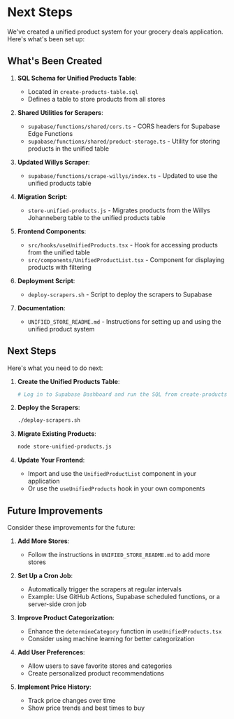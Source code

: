 # Next Steps

We've created a unified product system for your grocery deals application. Here's what's been set up:

## What's Been Created

1. **SQL Schema for Unified Products Table**: 
   - Located in `create-products-table.sql`
   - Defines a table to store products from all stores

2. **Shared Utilities for Scrapers**:
   - `supabase/functions/shared/cors.ts` - CORS headers for Supabase Edge Functions
   - `supabase/functions/shared/product-storage.ts` - Utility for storing products in the unified table

3. **Updated Willys Scraper**:
   - `supabase/functions/scrape-willys/index.ts` - Updated to use the unified products table

4. **Migration Script**:
   - `store-unified-products.js` - Migrates products from the Willys Johanneberg table to the unified products table

5. **Frontend Components**:
   - `src/hooks/useUnifiedProducts.tsx` - Hook for accessing products from the unified table
   - `src/components/UnifiedProductList.tsx` - Component for displaying products with filtering

6. **Deployment Script**:
   - `deploy-scrapers.sh` - Script to deploy the scrapers to Supabase

7. **Documentation**:
   - `UNIFIED_STORE_README.md` - Instructions for setting up and using the unified product system

## Next Steps

Here's what you need to do next:

1. **Create the Unified Products Table**:
   ```bash
   # Log in to Supabase Dashboard and run the SQL from create-products-table.sql
   ```

2. **Deploy the Scrapers**:
   ```bash
   ./deploy-scrapers.sh
   ```

3. **Migrate Existing Products**:
   ```bash
   node store-unified-products.js
   ```

4. **Update Your Frontend**:
   - Import and use the `UnifiedProductList` component in your application
   - Or use the `useUnifiedProducts` hook in your own components

## Future Improvements

Consider these improvements for the future:

1. **Add More Stores**:
   - Follow the instructions in `UNIFIED_STORE_README.md` to add more stores

2. **Set Up a Cron Job**:
   - Automatically trigger the scrapers at regular intervals
   - Example: Use GitHub Actions, Supabase scheduled functions, or a server-side cron job

3. **Improve Product Categorization**:
   - Enhance the `determineCategory` function in `useUnifiedProducts.tsx`
   - Consider using machine learning for better categorization

4. **Add User Preferences**:
   - Allow users to save favorite stores and categories
   - Create personalized product recommendations

5. **Implement Price History**:
   - Track price changes over time
   - Show price trends and best times to buy 